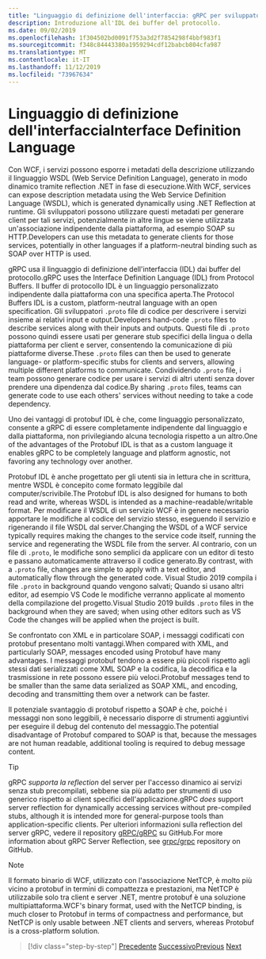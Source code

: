 ```yaml
---
title: "Linguaggio di definizione dell'interfaccia: gRPC per sviluppatori WCF"
description: Introduzione all'IDL dei buffer del protocollo.
ms.date: 09/02/2019
ms.openlocfilehash: 1f304502bd0091f753a3d2f7854298f4bbf983f1
ms.sourcegitcommit: f348c84443380a1959294cdf12babcb804cfa987
ms.translationtype: MT
ms.contentlocale: it-IT
ms.lasthandoff: 11/12/2019
ms.locfileid: "73967634"
---
```

# <a name="interface-definition-language"></a><span data-ttu-id="fca22-103">Linguaggio di definizione dell'interfaccia</span><span class="sxs-lookup"><span data-stu-id="fca22-103">Interface Definition Language</span></span>

<span data-ttu-id="fca22-104">Con WCF, i servizi possono esporre i metadati della descrizione utilizzando il linguaggio WSDL (Web Service Definition Language), generato in modo dinamico tramite reflection .NET in fase di esecuzione.</span><span class="sxs-lookup"><span data-stu-id="fca22-104">With WCF, services can expose description metadata using the Web Service Definition Language (WSDL), which is generated dynamically using .NET Reflection at runtime.</span></span> <span data-ttu-id="fca22-105">Gli sviluppatori possono utilizzare questi metadati per generare client per tali servizi, potenzialmente in altre lingue se viene utilizzata un'associazione indipendente dalla piattaforma, ad esempio SOAP su HTTP.</span><span class="sxs-lookup"><span data-stu-id="fca22-105">Developers can use this metadata to generate clients for those services, potentially in other languages if a platform-neutral binding such as SOAP over HTTP is used.</span></span>

<span data-ttu-id="fca22-106">gRPC usa il linguaggio di definizione dell'interfaccia (IDL) dai buffer del protocollo.</span><span class="sxs-lookup"><span data-stu-id="fca22-106">gRPC uses the Interface Definition Language (IDL) from Protocol Buffers.</span></span> <span data-ttu-id="fca22-107">Il buffer di protocollo IDL è un linguaggio personalizzato indipendente dalla piattaforma con una specifica aperta.</span><span class="sxs-lookup"><span data-stu-id="fca22-107">The Protocol Buffers IDL is a custom, platform-neutral language with an open specification.</span></span> <span data-ttu-id="fca22-108">Gli sviluppatori `.proto` file di codice per descrivere i servizi insieme ai relativi input e output.</span><span class="sxs-lookup"><span data-stu-id="fca22-108">Developers hand-code `.proto` files to describe services along with their inputs and outputs.</span></span> <span data-ttu-id="fca22-109">Questi file di `.proto` possono quindi essere usati per generare stub specifici della lingua o della piattaforma per client e server, consentendo la comunicazione di più piattaforme diverse.</span><span class="sxs-lookup"><span data-stu-id="fca22-109">These `.proto` files can then be used to generate language- or platform-specific stubs for clients and servers, allowing multiple different platforms to communicate.</span></span> <span data-ttu-id="fca22-110">Condividendo `.proto` file, i team possono generare codice per usare i servizi di altri utenti senza dover prendere una dipendenza dal codice.</span><span class="sxs-lookup"><span data-stu-id="fca22-110">By sharing `.proto` files, teams can generate code to use each others' services without needing to take a code dependency.</span></span>

<span data-ttu-id="fca22-111">Uno dei vantaggi di protobuf IDL è che, come linguaggio personalizzato, consente a gRPC di essere completamente indipendente dal linguaggio e dalla piattaforma, non privilegiando alcuna tecnologia rispetto a un altro.</span><span class="sxs-lookup"><span data-stu-id="fca22-111">One of the advantages of the Protobuf IDL is that as a custom language it enables gRPC to be completely language and platform agnostic, not favoring any technology over another.</span></span>

<span data-ttu-id="fca22-112">Protobuf IDL è anche progettato per gli utenti sia in lettura che in scrittura, mentre WSDL è concepito come formato leggibile dal computer/scrivibile.</span><span class="sxs-lookup"><span data-stu-id="fca22-112">The Protobuf IDL is also designed for humans to both read and write, whereas WSDL is intended as a machine-readable/writable format.</span></span> <span data-ttu-id="fca22-113">Per modificare il WSDL di un servizio WCF è in genere necessario apportare le modifiche al codice del servizio stesso, eseguendo il servizio e rigenerando il file WSDL dal server.</span><span class="sxs-lookup"><span data-stu-id="fca22-113">Changing the WSDL of a WCF service typically requires making the changes to the service code itself, running the service and regenerating the WSDL file from the server.</span></span> <span data-ttu-id="fca22-114">Al contrario, con un file di `.proto`, le modifiche sono semplici da applicare con un editor di testo e passano automaticamente attraverso il codice generato.</span><span class="sxs-lookup"><span data-stu-id="fca22-114">By contrast, with a `.proto` file, changes are simple to apply with a text editor, and automatically flow through the generated code.</span></span> <span data-ttu-id="fca22-115">Visual Studio 2019 compila i file `.proto` in background quando vengono salvati; Quando si usano altri editor, ad esempio VS Code le modifiche verranno applicate al momento della compilazione del progetto.</span><span class="sxs-lookup"><span data-stu-id="fca22-115">Visual Studio 2019 builds `.proto` files in the background when they are saved; when using other editors such as VS Code the changes will be applied when the project is built.</span></span>

<span data-ttu-id="fca22-116">Se confrontato con XML e in particolare SOAP, i messaggi codificati con protobuf presentano molti vantaggi.</span><span class="sxs-lookup"><span data-stu-id="fca22-116">When compared with XML, and particularly SOAP, messages encoded using Protobuf have many advantages.</span></span> <span data-ttu-id="fca22-117">I messaggi protobuf tendono a essere più piccoli rispetto agli stessi dati serializzati come XML SOAP e la codifica, la decodifica e la trasmissione in rete possono essere più veloci.</span><span class="sxs-lookup"><span data-stu-id="fca22-117">Protobuf messages tend to be smaller than the same data serialized as SOAP XML, and encoding, decoding and transmitting them over a network can be faster.</span></span>

<span data-ttu-id="fca22-118">Il potenziale svantaggio di protobuf rispetto a SOAP è che, poiché i messaggi non sono leggibili, è necessario disporre di strumenti aggiuntivi per eseguire il debug del contenuto del messaggio.</span><span class="sxs-lookup"><span data-stu-id="fca22-118">The potential disadvantage of Protobuf compared to SOAP is that, because the messages are not human readable, additional tooling is required to debug message content.</span></span>

> [!TIP]
> <span data-ttu-id="fca22-119">gRPC *supporta la reflection* del server per l'accesso dinamico ai servizi senza stub precompilati, sebbene sia più adatto per strumenti di uso generico rispetto ai client specifici dell'applicazione.</span><span class="sxs-lookup"><span data-stu-id="fca22-119">gRPC *does* support server reflection for dynamically accessing services without pre-compiled stubs, although it is intended more for general-purpose tools than application-specific clients.</span></span> <span data-ttu-id="fca22-120">Per ulteriori informazioni sulla reflection del server gRPC, vedere il repository [gRPC/gRPC](https://github.com/grpc/grpc/blob/master/doc/server-reflection.md) su GitHub.</span><span class="sxs-lookup"><span data-stu-id="fca22-120">For more information about gRPC Server Reflection, see [grpc/grpc](https://github.com/grpc/grpc/blob/master/doc/server-reflection.md) repository on GitHub.</span></span>

> [!NOTE]
> <span data-ttu-id="fca22-121">Il formato binario di WCF, utilizzato con l'associazione NetTCP, è molto più vicino a protobuf in termini di compattezza e prestazioni, ma NetTCP è utilizzabile solo tra client e server .NET, mentre protobuf è una soluzione multipiattaforma.</span><span class="sxs-lookup"><span data-stu-id="fca22-121">WCF's binary format, used with the NetTCP binding, is much closer to Protobuf in terms of compactness and performance, but NetTCP is only usable between .NET clients and servers, whereas Protobuf is a cross-platform solution.</span></span>

>[!div class="step-by-step"]
><span data-ttu-id="fca22-122">[Precedente](approach.md)
>[Successivo](network-protocols.md)</span><span class="sxs-lookup"><span data-stu-id="fca22-122">[Previous](approach.md)
[Next](network-protocols.md)</span></span>
